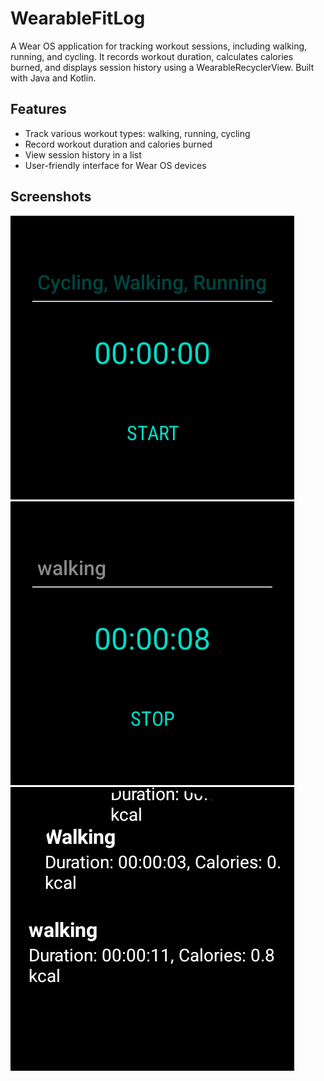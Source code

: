 # WearableFitLog
 A Wear OS application for tracking workout sessions, including walking, running, and cycling. It records workout duration, calculates calories burned, and displays session history using a WearableRecyclerView. Built with Java and Kotlin.


## Features

- Track various workout types: walking, running, cycling
- Record workout duration and calories burned
- View session history in a list
- User-friendly interface for Wear OS devices
## Screenshots

![Home Screen](images/Home.png)
![Workout Session](images/addTask.png)
![Session History](images/viewTraking.png)
